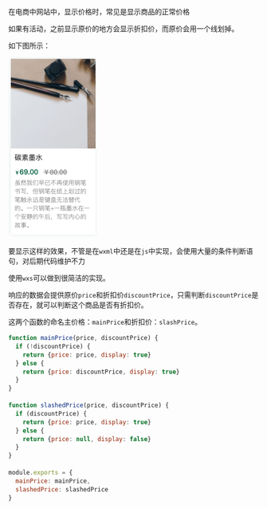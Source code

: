 在电商中网站中，显示价格时，常见是显示商品的正常价格

如果有活动，之前显示原价的地方会显示折扣价，而原价会用一个线划掉。

如下图所示：

![](./images/price.png)

要显示这样的效果，不管是在`wxml`中还是在`js`中实现，会使用大量的条件判断语句，对后期代码维护不力

使用`wxs`可以做到很简洁的实现。

响应的数据会提供原价`price`和折扣价`discountPrice`，只需判断`discountPrice`是否存在，就可以判断这个商品是否有折扣价。

这两个函数的命名主价格：`mainPrice`和折扣价：`slashPrice`。

```js
function mainPrice(price, discountPrice) {
  if (!discountPrice) {
    return {price: price, display: true}
  } else {
    return {price: discountPrice, display: true}
  }
}

function slashedPrice(price, discountPrice) {
  if (discountPrice) {
    return {price: price, display: true}
  } else {
    return {price: null, display: false}
  }
}

module.exports = {
  mainPrice: mainPrice,
  slashedPrice: slashedPrice
}
```